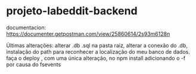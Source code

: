 # projeto-labeddit-backend

documentacion: 
https://documenter.getpostman.com/view/25860614/2s93m6128n

Últimas alterações: alterar .db .sql na pasta raiz, alterar a conexão do .db, instalação do path para reconhecer a localização do meu banco de dados.
faça o deploy , com uma única alteração, no npm install adicionando o -f por causa do fsevents
